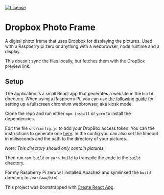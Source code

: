 [![License](https://img.shields.io/badge/License-Apache%202.0-blue.svg)](https://opensource.org/licenses/Apache-2.0)

# Dropbox Photo Frame
A digital photo frame that uses Dropbox for displaying the pictures. Used with a Raspberry pi zero or anything with a webbrowser, node runtime and a display.

This doesn't sync the files locally, but fetches them with the DropBox preview link.

## Setup

The application is a small React app that generates a website in the `build` directory. When using a Raspberry Pi, you can use [the following guide](https://die-antwort.eu/techblog/2017-12-setup-raspberry-pi-for-kiosk-mode/) for setting up a fullscreen chromium webbrowser, aka kiosk mode.

Clone the repo and run either `npm install` or `yarn` to install the dependencies. 

Edit the file `src/config.js` to add your DropBox access token. You can the instructions to generate one [here](https://blogs.dropbox.com/developers/2014/05/generate-an-access-token-for-your-own-account/). In the config you can also set the timeout in miliseconds and the path to the directory of your pictures.

_Note: This directory should only contain pictures._

Then run `npm build` or `yarn build` to transpile the code to the `build` directory.

For my Raspberry Pi zero w I installed Apache2 and symlinked the `build` directory to `/var/www/html`.


This project was bootstrapped with [Create React App](https://github.com/facebookincubator/create-react-app).

